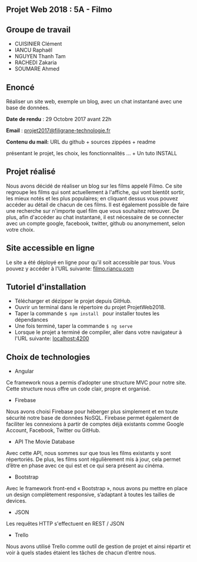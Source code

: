 **Projet Web 2018 : 5A - Filmo**
-------------------------------------------------------

Groupe de travail
-------------------------------------------------------
* CUISINIER Clément
* IANCU Raphaël
* NGUYEN Thanh Tam
* RACHEDI Zakaria
* SOUMARE Ahmed

Enoncé
-------------------------------------------------------
Réaliser un site web, exemple un blog, avec un chat instantané avec une base de données.

**Date de rendu** : 29 Octobre 2017 avant 22h

**Email** : projet2017@filigrane-technologie.fr

**Contenu du mail:** URL du github + sources zippées + readme 

présentant le projet, les choix, les fonctionnalités ... + Un tuto INSTALL

Projet réalisé
-------------------------------------------------------
Nous avons décidé de réaliser un blog sur les films appelé Filmo.
Ce site regroupe les films qui sont actuellement à l'affiche, qui vont bientôt sortir, les mieux notés et les plus populaires; en cliquant dessus vous pouvez accéder au détail de chacun de ces films. Il est également possible de faire une recherche sur n'importe quel film que vous souhaitez retrouver.
De plus, afin d'accéder au chat instantané, il est nécessaire de se connecter avec un compte google, facebook, twitter, github ou anonymement, selon votre choix.

Site accessible en ligne
--------------------------------------------------------
Le site a été déployé en ligne pour qu'il soit accessible par tous.
Vous pouvez y accéder à l'URL suivante: [filmo.riancu.com](http://filmo.riancu.com)

Tutoriel d'installation
--------------------------------------------------------
* Télécharger et dézipper le projet depuis GitHub.
* Ouvrir un terminal dans le répertoire du projet ProjetWeb2018.
* Taper la commande `$ npm install ` pour installer toutes les dépendances
* Une fois terminé, taper la commande `$ ng serve`
* Lorsque le projet a terminé de compiler, aller dans votre navigateur à l'URL suivante: [localhost:4200](http://localhost:4200)

Choix de technologies
--------------------------------------------------------
* Angular 

Ce framework nous a permis d’adopter une structure MVC pour notre site. Cette structure nous offre un code clair, propre et organisé.
* Firebase

Nous avons choisi Firebase pour héberger plus simplement et en toute sécurité notre base de données NoSQL. Firebase permet également de faciliter les connexions à partir de comptes déjà existants comme Google Account, Facebook, Twitter ou GitHub.
* API The Movie Database

Avec cette API, nous sommes sur que tous les films existants y sont répertoriés. De plus, les films sont régulièrement mis à jour, cela permet d’être en phase avec ce qui est et ce qui sera présent au cinéma.
* Bootstrap

Avec le framework front-end « Bootstrap », nous avons pu mettre en place un design complètement responsive, s’adaptant à toutes les tailles de devices. 
* JSON

Les requêtes HTTP s'effectuent en REST / JSON
* Trello

Nous avons utilisé Trello comme outil de gestion de projet et ainsi répartir et voir à quels stades étaient les tâches de chacun d’entre nous.